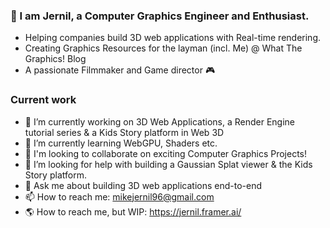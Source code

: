 ### 🧊 I am Jernil, a Computer Graphics Engineer and Enthusiast. 
- Helping companies build 3D web applications with Real-time rendering. 
- Creating Graphics Resources for the layman (incl. Me) @ What The Graphics! Blog
- A passionate Filmmaker and Game director 🎮

### Current work
- 🧊 I’m currently working on 3D Web Applications, a Render Engine tutorial series & a Kids Story platform in Web 3D
- 🌱 I’m currently learning WebGPU, Shaders etc.
- 👥 I'm looking to collaborate on exciting Computer Graphics Projects!
- 🤔 I’m looking for help with building a Gaussian Splat viewer & the Kids Story platform.
- 💬 Ask me about building 3D web applications end-to-end
- 📫 How to reach me: mikejernil96@gmail.com
- 🌎 How to reach me, but WIP: https://jernil.framer.ai/
